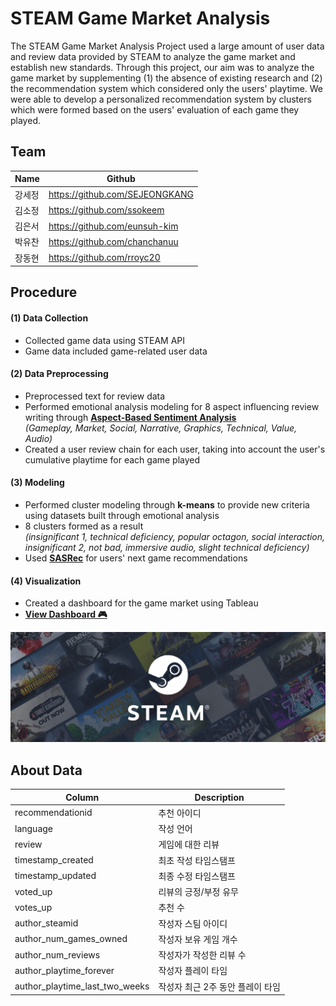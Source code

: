 # STEAM Game Market Analysis

The STEAM Game Market Analysis Project used a large amount of user data and review data provided by STEAM to analyze the game market and establish new standards.  Through this project, our aim was to analyze the game market by supplementing (1) the absence of existing research and (2) the recommendation system which considered only the users' playtime. We were able to develop a personalized recommendation system by clusters which were formed based on the users' evaluation of each game they played.

## Team

| Name   | Github                         |
| ------ | ------------------------------ |
| 강세정 | https://github.com/SEJEONGKANG |
| 김소정 | https://github.com/ssokeem     |
| 김은서 | https://github.com/eunsuh-kim  |
| 박유찬 | https://github.com/chanchanuu  |
| 장동현 | https://github.com/rroyc20     |

## Procedure

#### (1) Data Collection

- Collected game data using STEAM API
- Game data included game-related user data

#### (2) Data Preprocessing

- Preprocessed text for review data
- Performed emotional analysis modeling for 8 aspect influencing review writing through **[Aspect-Based Sentiment Analysis](https://huggingface.co/yangheng/deberta-v3-base-absa-v1.1)** </br>
  _(Gameplay, Market, Social, Narrative, Graphics, Technical, Value, Audio)_
- Created a user review chain for each user, taking into account the user's cumulative playtime for each game played

#### (3) Modeling

- Performed cluster modeling through **k-means** to provide new criteria using datasets built through emotional analysis
- 8 clusters formed as a result </br>
  _(insignificant 1, technical deficiency, popular octagon, social interaction, insignificant 2, not bad, immersive audio, slight technical deficiency)_
- Used **[SASRec](https://github.com/kang205/SASRec)** for users' next game recommendations

#### (4) Visualization

- Created a dashboard for the game market using Tableau
- [**View Dashboard 🎮**](https://public.tableau.com/app/profile/eunsuh.kim/viz/SteamGameMarketAnalysis/SteamDashboard0)

<p align="center"><img src = "./images/main.png"></p>

## About Data

| Column                         | Description                      |
| ------------------------------ | -------------------------------- |
| recommendationid               | 추천 아이디                      |
| language                       | 작성 언어                        |
| review                         | 게임에 대한 리뷰                 |
| timestamp_created              | 최초 작성 타임스탬프             |
| timestamp_updated              | 최종 수정 타임스탬프             |
| voted_up                       | 리뷰의 긍정/부정 유무            |
| votes_up                       | 추천 수                          |
| author_steamid                 | 작성자 스팀 아이디               |
| author_num_games_owned         | 작성자 보유 게임 개수            |
| author_num_reviews             | 작성자가 작성한 리뷰 수          |
| author_playtime_forever        | 작성자 플레이 타임               |
| author_playtime_last_two_weeks | 작성자 최근 2주 동안 플레이 타임 |
